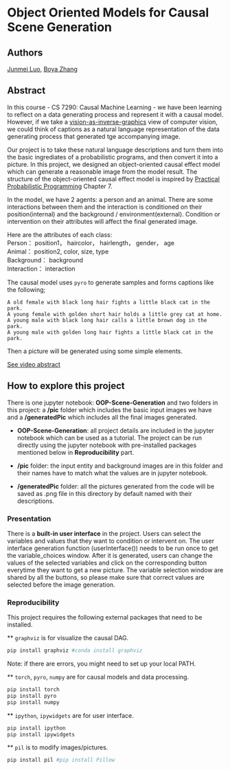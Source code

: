 # Object Oriented Models for Causal Scene Generation

## Authors

[Junmei Luo](https://www.linkedin.com/in/junmei-luo/), [Boya Zhang
](https://www.linkedin.com/in/boya-bella-zhang/)

## Abstract

In this course - CS 7290: Causal Machine Learning - we have been learning to reflect on a data generating process and represent it with a causal model. However, if we take a [vision-as-inverse-graphics](https://ps.is.tuebingen.mpg.de/research_fields/inverse-graphics) view of computer vision, we could think of captions as a natural language representation of the data generating process that generated tge accompanying image.

Our project is to take these natural language descriptions and turn them into the basic ingrediates of a probabilistic programs, and then convert it into a picture. In this project, we designed an object-oriented causal effect model which can generate a reasonable image from the model result. The structure of the object-oriented causal effect model is inspired by [Practical Probabilistic Programming](https://dl.acm.org/doi/book/10.5555/3033232) Chapter 7.

In the model, we have 2 agents: a person and an animal. There are some interactions between them and the interaction is conditioned on their position(internal) and the background / environment(external). Condition or intervention on their attributes will affect the final generated image.

Here are the attributes of each class: <br>
Person： position1， haircolor， hairlength， gender， age <br>
Animal： position2, color, size, type <br>
Background： background <br>
Interaction： interaction

The causal model uses `pyro` to generate samples and forms captions like the following;

    A old female with black long hair fights a little black cat in the park.
    A young female with golden short hair holds a little grey cat at home.
    A young male with black long hair calls a little brown dog in the park.
    A young male with golden long hair fights a little black cat in the park.

Then a picture will be generated using some simple elements.

[See video abstract](https://www.youtube.com/watch?v=o3GfnEjTdIQ)

## How to explore this project

There is one jupyter notebook: **OOP-Scene-Generation** and two folders in this project: a **/pic** folder which includes the basic input images we have and a **/generatedPic** which includes all the final images generated.

* **OOP-Scene-Generation**: all project details are included in the jupyter notebook which can be used as a tutorial. The project can be run directly using the jupyter notebook with pre-installed packages mentioned below in **Reproducibility** part.

* **/pic** folder: the input entity and background images are in this folder and their names have to match what the values are in jupyter notebook.

* **/generatedPic** folder: all the pictures generated from the code will be saved as .png file in this directory by default named with their descriptions. 

### Presentation

There is a **built-in user interface** in the project. Users can select the variables and values that they want to condition or intervent on. The user interface generation function (userInterface()) needs to be run once to get the variable_choices window. After it is generated, users can change the values of the selected variables and click on the corresponding button everytime they want to get a new picture. The variable selection window are shared by all the buttons, so please make sure that correct values are selected before the image generation.


### Reproducibility

This project requires the following external packages that need to be installed.

** `graphviz` is for visualize the causal DAG.
```python
pip install graphviz #conda install graphviz
```
Note: if there are errors, you might need to set up your local PATH.


** `torch`, `pyro`, `numpy` are for causal models and data processing.
```python
pip install torch
pip install pyro
pip install numpy
```

** `ipython`, `ipywidgets` are for user interface.
```python
pip install ipython
pip install ipywidgets
```

** `pil` is to modify images/pictures.
```python
pip install pil #pip install Pillow
```
